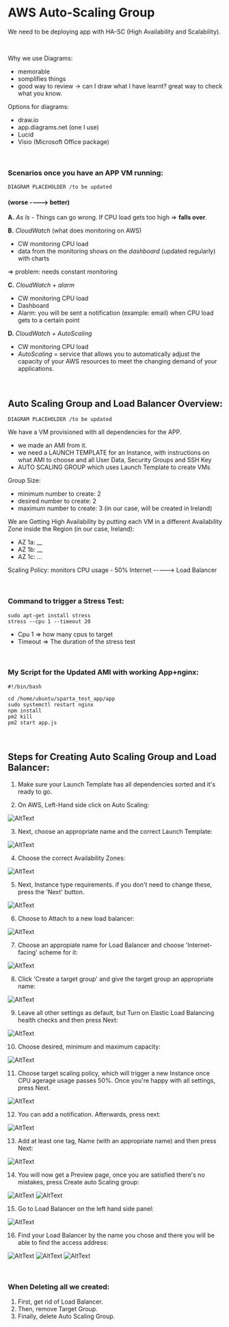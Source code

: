 # AWS Auto-Scaling Group

We need to be deploying app with HA-SC (High Availability and Scalability).

<br>

Why we use Diagrams:
- memorable
- somplifies things
- good way to review -> can I draw what I have learnt? great way to check what you know.

Options for diagrams:
- draw.io
- app.diagrams.net (one I use)
- Lucid
- Visio (Microsoft Office package)

<br>

### Scenarios once you have an APP VM running: 

```DIAGRAM PLACEHOLDER /to be updated```

#### (worse ----> better)

**A.** *As Is* - Things can go wrong. If CPU load gets too high => **falls over**.

**B.** *CloudWatch* (what does monitoring on AWS)
- CW monitoring CPU load
- data from the monitoring shows on the *dashboard* (updated regularly) with charts

=> problem: needs constant monitoring

**C.** *CloudWatch + alarm*
- CW monitoring CPU load
- Dashboard
- Alarm: you will be sent a notification (example: email) when CPU load gets to a certain point

**D.** *CloudWatch + AutoScaling*
- CW monitoring CPU load
- *AutoScaling* = service that allows you to automatically adjust the capacity of your AWS resources to meet the changing demand of your applications. 

<br>

## Auto Scaling Group and Load Balancer Overview:

```DIAGRAM PLACEHOLDER /to be updated```


We have a VM provisioned with all dependencies for the APP.
- we made an AMI from it.
- we need a LAUNCH TEMPLATE for an Instance, with instructions on what AMI to choose and all User Data, Security Groups and SSH Key
- AUTO SCALING GROUP which uses Launch Template to create VMs

Group Size:
- minimum number to create: 2
- desired number to create: 2
- maximum number to create: 3
(in our case, will be created in Ireland)

We are Getting High Availability by putting each VM in a different Availability Zone inside the Region (in our case, Ireland):
* AZ 1a: __
* AZ 1b: __
* AZ 1c: ...

Scaling Policy: monitors CPU usage - 50%
Internet -----> Load Balancer 

<br>

### Command to trigger a Stress Test:
```shell
sudo apt-get install stress
stress --cpu 1 --timeout 20
```
- Cpu 1 => how many cpus to target
- Timeout => The duration of the stress test


<br>

### My Script for the Updated AMI with working App+nginx:

```shell
#!/bin/bash

cd /home/ubuntu/sparta_test_app/app
sudo systemctl restart nginx
npm install
pm2 kill
pm2 start app.js
```

<br>

## Steps for Creating Auto Scaling Group and Load Balancer:
1. Make sure your Launch Template has all dependencies sorted and it's ready to go.

2. On AWS, Left-Hand side click on Auto Scaling: 

![AltText](Images/01.png)

3. Next, choose an appropriate name and the correct Launch Template:

![AltText](Images/02.png)

4. Choose the correct Availability Zones:

![AltText](Images/03.png)

5. Next, Instance type requirements. if you don't need to change these, press the 'Next' button.

![AltText](Images/04.png)

6. Choose to Attach to a new load balancer:

![AltText](Images/05.png)

7. Choose an appropiate name for Load Balancer and choose 'Internet-facing' scheme for it:

![AltText](Images/06.png)

8. Click 'Create a target group' and give the target group an appropriate name:

![AltText](Images/08.png)

9. Leave all other settings as default, but Turn on Elastic Load Balancing health checks and then press Next:

![AltText](Images/07.png)

10. Choose desired, minimum and maximum capacity:

![AltText](Images/09.png)

11. Choose target scaling policy, which will trigger a new Instance once CPU agerage usage passes 50%. Once you're happy with all settings, press Next.

![AltText](Images/10.png)

12. You can add a notification. Afterwards, press next:

![AltText](Images/11.png)

13. Add at least one tag, Name (with an appropriate name) and then press Next:

![AltText](Images/12.png)

14. You will now get a Preview page, once you are satisfied there's no mistakes, press Create auto Scaling group:

![AltText](Images/13.png)
![AltText](Images/14.png)

15. Go to Load Balancer on the left hand side panel: 

![AltText](Images/15.png)

16. Find your Load Balancer by the name you chose and there you will be able to find the access address: 

![AltText](Images/16.png)
![AltText](Images/17.png)
![AltText](Images/18.png)

<br>

### When Deleting all we created:
1. First, get rid of Load Balancer.
2. Then, remove Target Group.
3. Finally, delete Auto Scaling Group.

